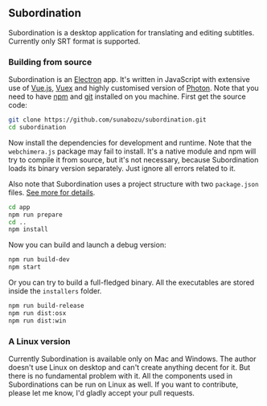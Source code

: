 ## Subordination

Subordination is a desktop application for translating and editing subtitles. Currently only SRT format is supported.

### Building from source

Subordination is an [Electron](http://electron.atom.io/) app. It's written in JavaScript with extensive use of [Vue.js](http://vuejs.org/), [Vuex](https://github.com/vuejs/vuex) and highly customised version of [Photon](http://photonkit.com/). Note that you need to have [npm](https://www.npmjs.com/) and [git](https://git-scm.com/) installed on you machine. First get the source code:

```bash
git clone https://github.com/sunabozu/subordination.git
cd subordination
```

Now install the dependencies for development and runtime. Note that the `webchimera.js` package may fail to install. It's a native module and npm will try to compile it from source, but it's not necessary, because Subordination loads its binary version separately. Just ignore all errors related to it.

Also note that Subordination uses a project structure with two `package.json` files. [See more for details](https://github.com/electron-userland/electron-builder).

```bash
cd app
npm run prepare
cd ..
npm install
```

Now you can build and launch a debug version:

```bash
npm run build-dev
npm start
```

Or you can try to build a full-fledged binary. All the executables are stored inside the `installers` folder.

```bash
npm run build-release
npm run dist:osx
npm run dist:win
```

### A Linux version

Currently Subordination is available only on Mac and Windows. The author doesn't use Linux on desktop and can't create anything decent for it. But there is no fundamental problem with it. All the components used in Subordinations can be run on Linux as well. If you want to contribute, please let me know, I'd gladly accept your pull requests.
